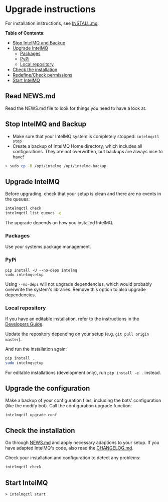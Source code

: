 # Upgrade instructions

For installation instructions, see [INSTALL.md](INSTALL.md).

**Table of Contents:**
- [Stop IntelMQ and Backup](#stop-intelmq-and-backup)
- [Upgrade IntelMQ](#upgrade-intelmq)
  - [Packages](#packages)
  - [PyPi](#pypi)
  - [Local repository](#local-repository)
- [Check the installation](#check-the-installation)
- [Redefine/Check permissions](#redefinecheck-permissions)
- [Start IntelMQ](#start-intelmq)


## Read NEWS.md

Read the NEWS.md file to look for things you need to have a look at.

## Stop IntelMQ and Backup

* Make sure that your IntelMQ system is completely stopped: `intelmqctl stop`
* Create a backup of IntelMQ Home directory, which includes all configurations. They are not overwritten, but backups are always nice to have!

```bash
> sudo cp -R /opt/intelmq /opt/intelmq-backup
```

## Upgrade IntelMQ

Before upgrading, check that your setup is clean and there are no events in the queues:
```bash
intelmqctl check
intelmqctl list queues -q
```

The upgrade depends on how you installed IntelMQ.

### Packages

Use your systems package management.

### PyPi

```
pip install -U --no-deps intelmq
sudo intelmqsetup
```
Using `--no-deps` will not upgrade dependencies, which would probably overwrite the system's libraries.
Remove this option to also upgrade dependencies.

### Local repository

If you have an editable installation, refer to the instructions in the [Developers Guide](Developers-Guide.md#development-environment).

Update the repository depending on your setup (e.g. `git pull origin master`).

And run the installation again:
```bash
pip install .
sudo intelmqsetup
```
For editable installations (development only), run `pip install -e .` instead.

## Upgrade the configuration

Make a backup of your configuration files, including the bots' configuration (like the modify bot).
Call the configuration upgrade function:
```
intelmqctl upgrade-conf
```

## Check the installation

Go through [NEWS.md](../NEWS.md) and apply necessary adaptions to your setup.
If you have adapted IntelMQ's code, also read the [CHANGELOG.md](../CHANGELOG.md).

Check your installation and configuration to detect any problems:
```bash
intelmqctl check
```

## Start IntelMQ

```
> intelmqctl start
```
